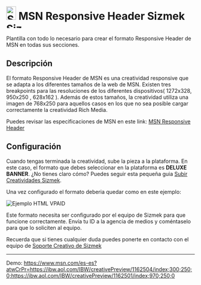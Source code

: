 # <a href="https://platform.mediamind.com"><img src="http://www.sizmek.es/eb/users/javiegido_/__logos/HTML5.png" alt="Sizmek" width="26" height="36" /></a> MSN Responsive Header Sizmek <a href="https://platform.mediamind.com"><img src="http://www.sizmek.es/eb/users/javiegido_/__logos/logo-dark.png" alt="Sizmek" width="57" height="15" /></a>

Plantilla con todo lo necesario para crear el formato Responsive Header de MSN en todas sus secciones.

## Descripción

El formato Responsive Header de MSN es una creatividad responsive que se adapta a los diferentes tamaños de la web de MSN. Existen tres breakpoints para las resoluciones de los diferentes dispositivos( 1272x328, 950x250 , 628x162 ). Además de estos tamaños, la creatividad utiliza una imagen de 768x250 para aquellos casos en los que no sea posible cargar correctamente la creatividad Rich Media.

Puedes revisar las especificaciones de MSN en este link: [MSN Responsive Header](https://advertising.aol.com/specs/microsoft-responsive-header)

## Configuración 

Cuando tengas terminada la creatividad, sube la pieza a la plataforma. En este caso, el formato que debes seleccionar en la plataforma es **DELUXE BANNER**. ¿No tienes claro cómo? Puedes seguir esta pequeña guia [Subir Creatividades Sizmek](http://www.sizmek.es/wiki/subir-creatividades-html5/).

Una vez configurado el formato deberia quedar como en este ejemplo:

![Ejemplo HTML VPAID](http://www.sizmek.es/eb/users/javiegido_/__GithubImages/MSN_Responsive.jpg)


Este formato necesita ser configurado por el equipo de Sizmek para que funcione correctamente. Envía tu ID a la agencia de medios y coméntaselo para que lo soliciten al equipo.

Recuerda que si tienes cualquier duda puedes ponerte en contacto con el equipo de <a href="mailto:creativesupport-spain@sizmek.com">Soporte Creativo de Sizmek</a>

***

Demo: https://www.msn.com/es-es?atwCrPr=https://ibw.aol.com/IBW/creativePreview/1162504/index;300;250;0;https://ibw.aol.com/IBW/creativePreview/1162501/index;970;250;0
